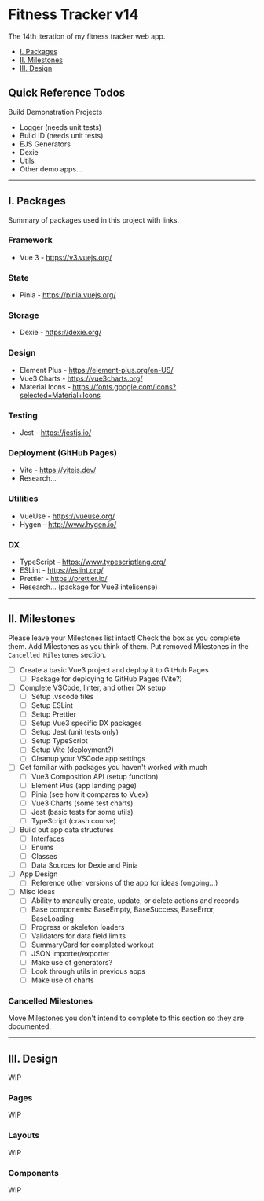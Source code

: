 # Fitness Tracker v14

The 14th iteration of my fitness tracker web app.

- [I. Packages](#i-packages)
- [II. Milestones](#ii-milestones)
- [III. Design](#iii-design)

## Quick Reference Todos

Build Demonstration Projects

- Logger (needs unit tests)
- Build ID (needs unit tests)
- EJS Generators
- Dexie
- Utils
- Other demo apps...

---

## I. Packages

Summary of packages used in this project with links.

### Framework

- Vue 3 - <https://v3.vuejs.org/>

### State

- Pinia - <https://pinia.vuejs.org/>

### Storage

- Dexie - <https://dexie.org/>

### Design

- Element Plus - <https://element-plus.org/en-US/>
- Vue3 Charts - <https://vue3charts.org/>
- Material Icons - <https://fonts.google.com/icons?selected=Material+Icons>

### Testing

- Jest - <https://jestjs.io/>

### Deployment (GitHub Pages)

- Vite - <https://vitejs.dev/>
- Research...

### Utilities

- VueUse - <https://vueuse.org/>
- Hygen - <http://www.hygen.io/>

### DX

- TypeScript - <https://www.typescriptlang.org/>
- ESLint - <https://eslint.org/>
- Prettier - <https://prettier.io/>
- Research... (package for Vue3 intelisense)

---

## II. Milestones

Please leave your Milestones list intact! Check the box as you complete them. Add Milestones as you think of them. Put removed Milestones in the `Cancelled Milestones` section.

- [ ] Create a basic Vue3 project and deploy it to GitHub Pages
  - [ ] Package for deploying to GitHub Pages (Vite?)

- [ ] Complete VSCode, linter, and other DX setup
  - [ ] Setup .vscode files
  - [ ] Setup ESLint
  - [ ] Setup Prettier
  - [ ] Setup Vue3 specific DX packages
  - [ ] Setup Jest (unit tests only)
  - [ ] Setup TypeScript
  - [ ] Setup Vite (deployment?)
  - [ ] Cleanup your VSCode app settings

- [ ] Get familiar with packages you haven't worked with much
  - [ ] Vue3 Composition API (setup function)
  - [ ] Element Plus (app landing page)
  - [ ] Pinia (see how it compares to Vuex)
  - [ ] Vue3 Charts (some test charts)
  - [ ] Jest (basic tests for some utils)
  - [ ] TypeScript (crash course)

- [ ] Build out app data structures
  - [ ] Interfaces
  - [ ] Enums
  - [ ] Classes
  - [ ] Data Sources for Dexie and Pinia

- [ ] App Design
  - [ ] Reference other versions of the app for ideas (ongoing...)

- [ ] Misc Ideas
  - [ ] Ability to manaully create, update, or delete actions and records
  - [ ] Base components: BaseEmpty, BaseSuccess, BaseError, BaseLoading
  - [ ] Progress or skeleton loaders
  - [ ] Validators for data field limits
  - [ ] SummaryCard for completed workout
  - [ ] JSON importer/exporter
  - [ ] Make use of generators?
  - [ ] Look through utils in previous apps
  - [ ] Make use of charts

### Cancelled Milestones

Move Milestones you don't intend to complete to this section so they are documented.

---

## III. Design

WIP

### Pages

WIP

### Layouts

WIP

### Components

WIP
